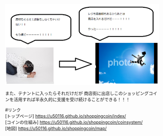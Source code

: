 <img width="500px" alt="テナント" src="./tenannto.png">

また、テナントに入ったらそれだけだが
商店街に出店しこのショッピングコインを活用すれば半永久的に支援を受け続けることができる！！！

#リンク <br>
[トップページ] https://u50116.github.io/shoppingcoin/index/<br>
[コインの仕組み] https://u50116.github.io/shoppingcoin/coinsystem/<br>
[地図] https://u50116.github.io/shoppingcoin/map/<br>
